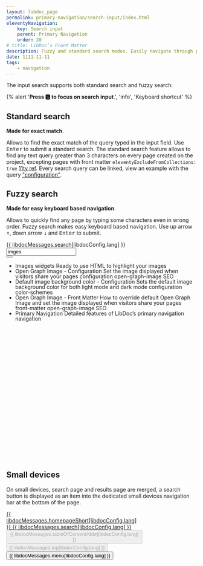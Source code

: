 ```yaml
---
layout: libdoc_page
permalink: primary-navigation/search-input/index.html
eleventyNavigation:
    key: Search input
    parent: Primary Navigation
    order: 20
# title: LibDoc’s Front Matter 
description: Fuzzy and standard search modes. Easily navigate through pages with keyboard and find exact query match.
date: 1111-11-11
tags:
    - navigation
---
```

The input search supports both standard search and fuzzy search:

{% alert '**Press 🆂 to focus on search input**.', 'info', 'Keyboard shortcut' %}

## Standard search

**Made for exact match**.

Allows to find the exact match of the query typed in the input field. Use <kbd>Enter</kbd> to submit a standard search.
The standard search feature allows to find any text query greater than 3 characters on every page created on the project, excepting pages with front matter `eleventyExcludeFromCollections: true` [11ty ref](https://www.11ty.dev/docs/data-configuration/). Every search query can be linked, view an example with the query ["configuration"](/search/?search=configuration).

## Fuzzy search

**Made for easy keyboard based navigation**.

Allows to quickly find any page by typing some characters even in wrong order. Fuzzy search makes easy keyboard based navigation. Use up arrow <kbd>↑</kbd>, down arrow <kbd>↓</kbd> and <kbd>Enter</kbd> to submit.

<div class="pe-none">
    <div class="d-flex fd-column | pos-relative | pl-5 pr-5 | bc-neutral-100 bwidth-1 bstyle-dashed bcolor-neutral-500 btwidth-0 bbwidth-0"
        style="max-width: var(--ita-widths-sidebar)">
        <label for="dummySearchInput"
            class="pos-absolute | ml-5 t-tY-50 | fvs-wght-400 fs-1 tt-uppercase | bc-neutral-100">
            {{ libdocMessages.search[libdocConfig.lang] }}
        </label>
        <input  id="dummySearchInput"
                type="text"
                class="pl-5 pr-5 pt-4 pb-4 | fs-3 | bc-neutral-100 brad-4 bwidth-1 bstyle-dashed bcolor-neutral-500"
                placeholder="{{ libdocMessages.searchPlaceholder[libdocConfig.lang] }}"
                value="imges">
        <div class="d-flex ai-center | pos-absolute top-0 right-0 | h-100 mr-5">
            <button type="button"
                class="pos-relative | p-4 pr-5 | fs-3 | brad- bc-neutral-100 c-neutral-900 b-0 cur-pointer | search_form__clear_btn"
                title="{{ libdocMessages.searchClear[libdocConfig.lang] }}"
                hidden>
                <span class="icon-x | pos-absolute top-50 left-50 t-tY-50 t-tX-50"></span>
            </button>
            <button type="submit"
                class="pos-relative | h-100 p-0 ar-square | fs-5 | brad-4 bc-primary-500 c-neutral-100 bwidth-1 bstyle-dashed bcolor-neutral-100 cur-pointer"
                title="{{ libdocMessages.searchSubmit[libdocConfig.lang] }}">
                <span class="icon-magnifying-glass | pos-absolute top-50 left-50 t-tY-50 t-tX-50"></span>
            </button>
        </div>
        <div class="bc-neutral-100 btwidth-0 bwidth-1 bstyle-dashed bcolor-neutral-500 auto-results-wrapper auto-is-active">
            <ul id="auto-searchInput-results" role="listbox" style="line-height:1em">
                <li role="option" tabindex="-1" aria-selected="true" aria-setsize="55" aria-posinset="1"
                    id="auto-selected-option-0" class="auto-selected">Images widgets <span>Ready to use HTML to highlight your
                        images </span></li>
                <li role="option" tabindex="-1" aria-selected="false" aria-setsize="55" aria-posinset="2">Open Graph Image -
                    Configuration <span>Set the image displayed when visitors share your pages configuration open-graph-image
                        SEO</span></li>
                <li role="option" tabindex="-1" aria-selected="false" aria-setsize="55" aria-posinset="3">Default image
                    background color - Configuration <span>Sets the default image background color for both light mode and dark
                        mode configuration color-schemes</span></li>
                <li role="option" tabindex="-1" aria-selected="false" aria-setsize="55" aria-posinset="4">Open Graph Image -
                    Front Matter <span>How to override default Open Graph Image and set the image displayed when visitors share
                        your pages front-matter open-graph-image SEO</span></li>
                <li role="option" tabindex="-1" aria-selected="false" aria-setsize="55" aria-posinset="5">Primary Navigation
                    <span>Detailed features of LibDoc’s primary navigation navigation</span></li>
            </ul>
        </div>
    </div>
</div>
<div style="height:350px"></div>

## Small devices

On small devices, search page and results page are merged, a search button is displayed as an item into the dedicated small devices navigation bar at the bottom of the page.

<div class="pe-none">
    <nav class="d-flex | w-100 h-60px" style="max-width: 360px">
        <div class="d-flex jc-space-between | w-100 | bc-neutral-100 btwidth-1 btstyle-dashed bcolor-neutral-500">
            <a  href="/"
                class="d-flex fd-column jc-center ai-center gap-1 | pl-5 pr-2 | td-none ta-center | c-primary-900 b-0 brad-3"
                style="color: var(--ita-colors-neutral-900)">
                <span class="icon-house fs-6"></span>
                <span class="fvs-wght-400 fs-1 tt-uppercase">{{ libdocMessages.homepageShort[libdocConfig.lang] }}</span>
            </a>
            <a  href="/search/"
                class="d-flex fd-column jc-center ai-center gap-1 | pl-2 pr-2 | td-none ta-center | c-primary-900 b-0 brad-3"
                style="color: var(--ita-colors-neutral-900)">
                <span class="icon-magnifying-glass fs-6"></span>
                <span class="fvs-wght-400 fs-1 tt-uppercase">{{ libdocMessages.search[libdocConfig.lang] }}</span>
            </a>
            <button type="button"
                class="d-flex fd-column jc-center ai-center gap-1 | pl-2 pr-2 | ta-center | cur-pointer c-primary-900 bc-neutral-100 b-0 brad-3" disabled="">
                <span class="icon-list-dashes fs-6"></span>
                <span class="fvs-wght-400 fs-1 tt-uppercase">{{ libdocMessages.tableOfContentAbbr[libdocConfig.lang] }}</span>
            </button>
            <button type="button"
                class="d-flex fd-column jc-center ai-center gap-1 | pl-2 pr-2 | ta-center | cur-pointer c-primary-900 bc-neutral-100 b-0 brad-3" disabled="">
                <span class="icon-arrow-line-up fs-6"></span>
                <span class="fvs-wght-400 fs-1 tt-uppercase">{{ libdocMessages.top[libdocConfig.lang] }}</span>
            </button>
            <button type="button"
                class="d-flex fd-column jc-center ai-center gap-1 | pl-2 pr-5 | ta-center | cur-pointer c-primary-900 bc-neutral-100 b-0 brad-3">
                <span class="icon-list fs-6"></span>
                <span class="fvs-wght-400 fs-1 tt-uppercase">{{ libdocMessages.menu[libdocConfig.lang] }}</span>
            </button>
        </div>
    </nav>
</div>


